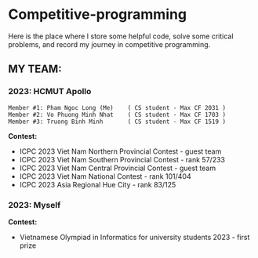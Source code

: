 # **Competitive-programming**
Here is the place where I store some helpful code, solve some critical problems, and record my journey in competitive programming.


## **MY TEAM:**
  ### 2023: HCMUT Apollo
    Member #1: Pham Ngoc Long (Me)    ( CS student - Max CF 2031 )
    Member #2: Vo Phuong Minh Nhat    ( CS student - Max CF 1703 )
    Member #3: Truong Binh Minh       ( CS student - Max CF 1519 )
  **Contest:** <br/>
   -  ICPC 2023 Viet Nam Northern Provincial Contest - guest team  </br>
   -  ICPC 2023 Viet Nam Southern Provincial Contest - rank 57/233 </br>
   -  ICPC 2023 Viet Nam Central Provincial Contest - guest team </br>
   -  ICPC 2023 Viet Nam National Contest - rank 101/404 </br>
   -  ICPC 2023 Asia Regional Hue City - rank 83/125 </br>

   ### 2023: Myself
   **Contest:** <br/>
   -  Vietnamese Olympiad in Informatics for university students 2023 - first prize </br>
